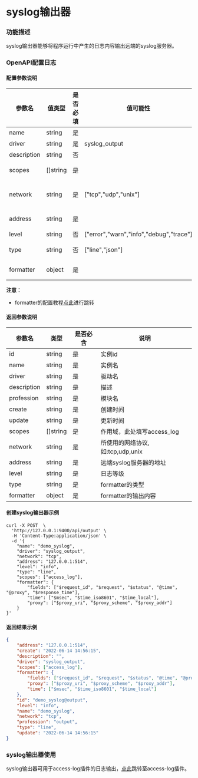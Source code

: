 # syslog输出器

### 功能描述

syslog输出器能够将程序运行中产生的日志内容输出远端的syslog服务器。



### OpenAPI配置日志

#### 配置参数说明

| 参数名            | 值类型            | 是否必填 | 值可能性                                    | 默认值  | 说明                                                            |
|----------------|----------------|------|-----------------------------------------|------|---------------------------------------------------------------|
| name           | string         | 是    |                                         |      | 实例名                                                           |
| driver         | string         | 是    | syslog_output                           |      | 驱动名                                                           |
| description    | string         | 否    |                                         |      | 描述                                                            |
| scopes         | []string       | 是    |                                         |      | 作用域，此处填写access_log                                            |
| network        | string         | 是    | ["tcp","udp","unix"]                    |      | 所使用的网络协议, 如:tcp,udp,unix                                      |
| address        | string         | 是    |                                         |      | 远端syslog服务器的地址                                                |
| level          | string         | 否    | ["error","warn","info","debug","trace"] |      | 日志等级                                                          |
| type           | string         | 否    | ["line","json"]                         | line | formatter的类型                                                  |
| formatter      | object         | 是    |                                         |      | formatter的输出内容                                                |

**注意**：

* formatter的配置教程[点此](/docs/formatter)进行跳转



#### 返回参数说明

| 参数名          | 类型          | 是否必含  | 说明                       |
|--------------|-------------|-------|--------------------------|
| id           | string      | 是     | 实例id                     |
| name         | string      | 是     | 实例名                      |
| driver       | string      | 是     | 驱动名                      |
| description  | string      | 是     | 描述                       |
| profession   | string      | 是     | 模块名                      |
| create       | string      | 是     | 创建时间                     |
| update       | string      | 是     | 更新时间                     |
| scopes       | []string    | 是     |  作用域，此处填写access_log      |
| network      | string      | 是     | 所使用的网络协议, 如:tcp,udp,unix |
| address      | string      | 是     | 远端syslog服务器的地址           |
| level        | string      | 是     | 日志等级                     |
| type         | string      | 是     | formatter的类型             |
| formatter    | object      | 是     | formatter的输出内容           |



#### 创建syslog输出器示例

```shell
curl -X POST  \
  'http://127.0.0.1:9400/api/output' \
  -H 'Content-Type:application/json' \
  -d '{
	"name": "demo_syslog",
	"driver": "syslog_output",
	"network": "tcp",
	"address": "127.0.0.1:514",
	"level": "info",
	"type": "line",
	"scopes": ["access_log"],
	"formatter": {
		"fields": ["$request_id", "$request", "$status", "@time", "@proxy", "$response_time"],
		"time": ["$msec", "$time_iso8601", "$time_local"],
		"proxy": ["$proxy_uri", "$proxy_scheme", "$proxy_addr"]
	}
}'
```



#### 返回结果示例

```json
{
	"address": "127.0.0.1:514",
	"create": "2022-06-14 14:56:15",
	"description": "",
	"driver": "syslog_output",
    "scopes": ["access_log"],
	"formatter": {
		"fields": ["$request_id", "$request", "$status", "@time", "@proxy", "$response_time"],
		"proxy": ["$proxy_uri", "$proxy_scheme", "$proxy_addr"],
		"time": ["$msec", "$time_iso8601", "$time_local"]
	},
	"id": "demo_syslog@output",
	"level": "info",
	"name": "demo_syslog",
	"network": "tcp",
	"profession": "output",
	"type": "line",
	"update": "2022-06-14 14:56:15"
}
```



### syslog输出器使用

syslog输出器可用于access-log插件的日志输出，[点此](/docs/apinto/plugins/access_log.md)跳转至access-log插件。

